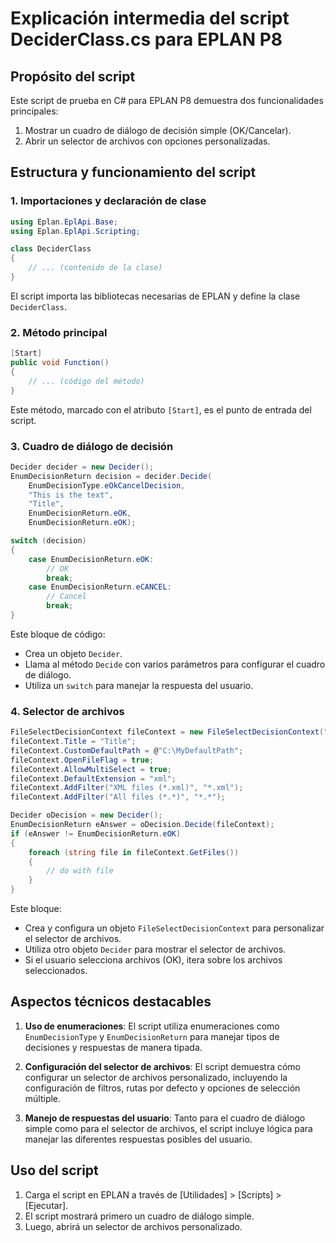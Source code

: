 # Explicación intermedia del script DeciderClass.cs para EPLAN P8

## Propósito del script

Este script de prueba en C# para EPLAN P8 demuestra dos funcionalidades principales:
1. Mostrar un cuadro de diálogo de decisión simple (OK/Cancelar).
2. Abrir un selector de archivos con opciones personalizadas.

## Estructura y funcionamiento del script

### 1. Importaciones y declaración de clase

```csharp
using Eplan.EplApi.Base;
using Eplan.EplApi.Scripting;

class DeciderClass
{
    // ... (contenido de la clase)
}
```

El script importa las bibliotecas necesarias de EPLAN y define la clase `DeciderClass`.

### 2. Método principal

```csharp
[Start]
public void Function()
{
    // ... (código del método)
}
```

Este método, marcado con el atributo `[Start]`, es el punto de entrada del script.

### 3. Cuadro de diálogo de decisión

```csharp
Decider decider = new Decider();
EnumDecisionReturn decision = decider.Decide(
    EnumDecisionType.eOkCancelDecision,
    "This is the text",
    "Title",
    EnumDecisionReturn.eOK,
    EnumDecisionReturn.eOK);

switch (decision)
{
    case EnumDecisionReturn.eOK:
        // OK
        break;
    case EnumDecisionReturn.eCANCEL:
        // Cancel
        break;
}
```

Este bloque de código:
- Crea un objeto `Decider`.
- Llama al método `Decide` con varios parámetros para configurar el cuadro de diálogo.
- Utiliza un `switch` para manejar la respuesta del usuario.

### 4. Selector de archivos

```csharp
FileSelectDecisionContext fileContext = new FileSelectDecisionContext("MySelector", EnumDecisionReturn.eCANCEL);
fileContext.Title = "Title";
fileContext.CustomDefaultPath = @"C:\MyDefaultPath";
fileContext.OpenFileFlag = true;
fileContext.AllowMultiSelect = true;
fileContext.DefaultExtension = "xml";
fileContext.AddFilter("XML files (*.xml)", "*.xml");
fileContext.AddFilter("All files (*.*)", "*.*");

Decider oDecision = new Decider();
EnumDecisionReturn eAnswer = oDecision.Decide(fileContext);
if (eAnswer != EnumDecisionReturn.eOK)
{
    foreach (string file in fileContext.GetFiles())
    {
        // do with file
    }
}
```

Este bloque:
- Crea y configura un objeto `FileSelectDecisionContext` para personalizar el selector de archivos.
- Utiliza otro objeto `Decider` para mostrar el selector de archivos.
- Si el usuario selecciona archivos (OK), itera sobre los archivos seleccionados.

## Aspectos técnicos destacables

1. **Uso de enumeraciones**: El script utiliza enumeraciones como `EnumDecisionType` y `EnumDecisionReturn` para manejar tipos de decisiones y respuestas de manera tipada.

2. **Configuración del selector de archivos**: El script demuestra cómo configurar un selector de archivos personalizado, incluyendo la configuración de filtros, rutas por defecto y opciones de selección múltiple.

3. **Manejo de respuestas del usuario**: Tanto para el cuadro de diálogo simple como para el selector de archivos, el script incluye lógica para manejar las diferentes respuestas posibles del usuario.

## Uso del script

1. Carga el script en EPLAN a través de [Utilidades] > [Scripts] > [Ejecutar].
2. El script mostrará primero un cuadro de diálogo simple.
3. Luego, abrirá un selector de archivos personalizado.

